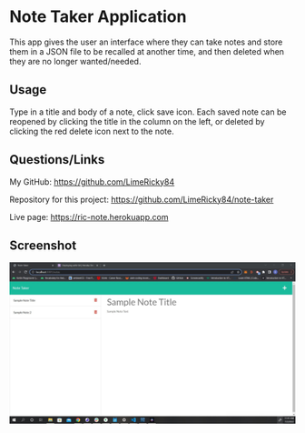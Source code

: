 # Note Taker Application

This app gives the user an interface where they can take notes and store them in a JSON file to be recalled
at another time, and then deleted when they are no longer wanted/needed.

## Usage

Type in a title and body of a note, click save icon.  Each saved note can be reopened by clicking the title
in the column on the left, or deleted by clicking the red delete icon next to the note.

## Questions/Links

My GitHub: https://github.com/LimeRicky84

Repository for this project: https://github.com/LimeRicky84/note-taker

Live page: https://ric-note.herokuapp.com

## Screenshot

![img](https://github.com/LimeRicky84/note-taker/blob/main/helpers/SharedScreenshot.jpg)